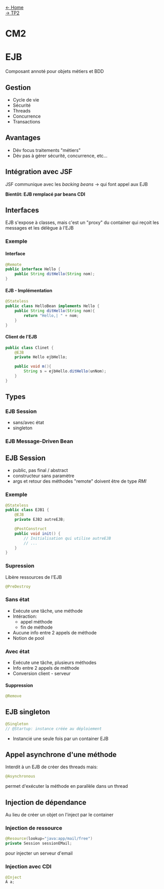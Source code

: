 [← Home](../README.md)    
[→ TP2](https://github.com/azerpas/school-7-jakarta)

# CM2

# EJB
Composant annoté pour objets métiers et BDD

## Gestion
- Cycle de vie
- Sécurité
- Threads
- Concurrence
- Transactions

## Avantages
- Dév focus traitements "métiers"
- Dév pas à gérer sécurité, concurrence, etc...

## Intégration avec JSF
JSF communique avec les *backing beans* -> qui font appel aux EJB

**Bientôt: EJB remplacé par beans CDI**

## Interfaces
EJB s'expose à classes, mais c'est un "proxy" du container qui reçoit les messages et les délègue à l'EJB

### Exemple

#### Interface
```java
@Remote
public interface Hello {
    public String ditHello(String nom);
}
```

#### EJB - Implémentation
```java
@Stateless
public class HelloBean implements Hello {
    public String ditHello(String nom){
        return "Hello,| " + nom;
    }
}
```

#### Client de l'EJB
```java
public class Clinet {
    @EJB
    private Hello ejbHello;

    public void m(){
        String s = ejbHello.ditHello(unNom);
    }
}
```

## Types
### EJB Session
- sans/avec état
- singleton

### EJB Message-Driven Bean

## EJB Session
- public, pas final / abstract
- constructeur sans paramètre
- args et retour des méthodes "remote" doivent être de type *RMI*

### Exemple
```java
@Stateless
public class EJB1 {
    @EJB
    private EJB2 autreEJB;

    @PostConstruct
    public void init() {
        // Initialisation qui utilise autreEJB
        // ...
    }
}
```

### Supression
Libère ressources de l'EJB
```java
@PreDestroy
```

### Sans état
- Exécute une tâche, une méthode
- Intéraction:
    - appel méthode
    - fin de méthode
- Aucune info entre 2 appels de méthode
- Notion de pool

### Avec état
- Exécute une tâche, plusieurs méthodes
- Info entre 2 appels de méthode
- Conversion client - serveur
#### Suppression 
```java
@Remove
```

## EJB singleton
```java
@Singleton
// @Startup: instance créée au déploiement
```
- Instancié une seule fois par un container EJB

## Appel asynchrone d'une méthode
Interdit à un EJB de créer des threads mais:
```java
@Asynchronous
```
permet d'exécuter la méthode en parallèle dans un thread

## Injection de dépendance
Au lieu de créer un objet on l'inject par le container

### Injection de ressource
```java
@Resource(lookup="java:app/mail/free")
private Session sessionEMail;
```
pour injecter un serveur d'email

### Injection avec CDI
```java
@Inject
A a;
```
